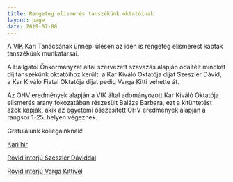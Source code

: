 ```yaml
---
title: Rengeteg elismerés tanszékünk oktatóinak
layout: page 
date: 2019-07-08
---
```


A VIK Kari Tanácsának ünnepi ülésén az idén is rengeteg elismerést kaptak tanszékünk munkatársai. 

A Hallgatói Önkormányzat által szervezett szavazás alapján odaítélt mindkét díj tanszékünk oktatóihoz került: a Kar Kiváló Oktatója díjat Szeszlér Dávid, a Kar Kiváló Fiatal Oktatója díjat pedig Varga Kitti vehette át. 

Az OHV eredmények alapján a VIK által adományozott Kar Kiváló Oktatója elismerés arany fokozatában részesült Balázs Barbara, ezt a kitüntetést azok kapják, akik az egyetemi összesített OHV eredmények alapján a rangsor 1-25. helyén végeznek.

Gratulálunk kollégáinknak!

[Kari hír](http://www.vik.bme.hu/hir/2417-kari-tanacs-unnepi-ules-20190625)

[Rövid interjú Szeszlér Dáviddal](https://www.youtube.com/watch?v=cdpfT34tjp8&fbclid=IwAR1uQpWKEuj9hJfsY3tU3xi1s5AGL_D0wjX7RMMvbDL_qDsWMFcom0wNOy4)

[Rövid interjú Varga Kittivel](https://www.youtube.com/watch?v=pXo6bSxIoBU&fbclid=IwAR2-9ciFxanvYuAJBW9ACHoaJqRE-F0rPbrugXbPtCYJGyaWCVzYdUF5lEo)

